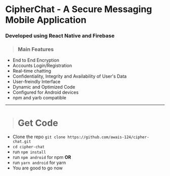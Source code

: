 # **CipherChat - A Secure Messaging Mobile Application**
### Developed using React Native and Firebase

> ### Main Features
- End to End Encryption
- Accounts Login/Registration
- Real-time chatting
- Confidentiality, Integrity and Availability of User's Data
- User-freindly Interface
- Dynamic and Optimized Code
- Configured for Android devices
- npm and yarb compatible

<hr/>

> # Get Code
- Clone the repo `git clone https://github.com/awais-124/cipher-chat.git`
- `cd cipher-chat`
- run `npm install`
- run `npm android` for npm
           **OR**
- run `yarn android` for yarn      
- You are good to go now
      
